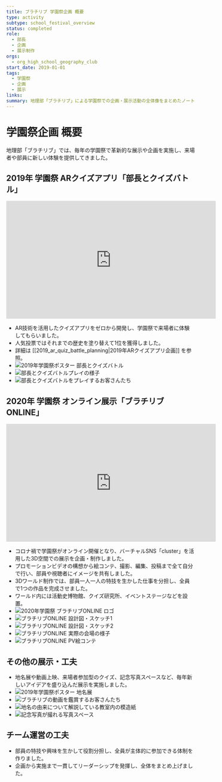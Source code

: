 ```yaml
---
title: ブラチリブ 学園祭企画 概要
type: activity
subtype: school_festival_overview
status: completed
role:
  - 部長
  - 企画
  - 展示制作
orgs:
  - org_high_school_geography_club
start_date: 2019-01-01
tags:
  - 学園祭
  - 企画
  - 展示
links: 
summary: 地理部「ブラチリブ」による学園祭での企画・展示活動の全体像をまとめたノート。
---
```

# 学園祭企画 概要

地理部「ブラチリブ」では、毎年の学園祭で革新的な展示や企画を実施し、来場者や部員に新しい体験を提供してきました。

## 2019年 学園祭 ARクイズアプリ「部長とクイズバトル」
<iframe width="560" height="315" src="https://www.youtube.com/embed/Su8X4bufqe4?si=2V2pMESUN8AA9HTL" title="YouTube video player" frameborder="0" allow="accelerometer; autoplay; clipboard-write; encrypted-media; gyroscope; picture-in-picture; web-share" referrerpolicy="strict-origin-when-cross-origin" allowfullscreen></iframe>

- AR技術を活用したクイズアプリをゼロから開発し、学園祭で来場者に体験してもらいました。
- 人気投票ではそれまでの歴史を塗り替えて1位を獲得しました。
- 詳細は [[2019_ar_quiz_battle_planning|2019年ARクイズアプリ企画]] を参照。
- ![2019年学園祭ポスター 部長とクイズバトル](linked_assets/20_Activities/burachiribu_club_activity/assets/gakuensai_poster_quizbattle.jpg)
- ![部長とクイズバトルプレイの様子](linked_assets/20_Activities/burachiribu_club_activity/assets/quizbattle_play_scene.jpg)
- ![部長とクイズバトルをプレイするお客さんたち](linked_assets/20_Activities/burachiribu_club_activity/assets/quizbattle_customers.jpg)

## 2020年 学園祭 オンライン展示「ブラチリブONLINE」
<iframe width="560" height="315" src="https://www.youtube.com/embed/b9x7msUaMrM?si=MMSh6sUG9GSB_jQB" title="YouTube video player" frameborder="0" allow="accelerometer; autoplay; clipboard-write; encrypted-media; gyroscope; picture-in-picture; web-share" referrerpolicy="strict-origin-when-cross-origin" allowfullscreen></iframe>

- コロナ禍で学園祭がオンライン開催となり、バーチャルSNS「cluster」を活用した3D空間での展示を企画・制作しました。
- プロモーションビデオの構想から絵コンテ、撮影、編集、投稿まで全て自分で行い、部員や視聴者にイメージを共有しました。
- 3Dワールド制作では、部員一人一人の特技を生かした仕事を分担し、全員で1つの作品を完成させました。
- ワールド内には活動史博物館、クイズ研究所、イベントステージなどを設置。
- ![2020年学園祭 ブラチリブONLINE ロゴ](linked_assets/20_Activities/burachiribu_club_activity/assets/online_logo_2020.jpg)
- ![ブラチリブONLINE 設計図・スケッチ1](linked_assets/20_Activities/burachiribu_club_activity/assets/online_sketch_1.jpg)
- ![ブラチリブONLINE 設計図・スケッチ2](linked_assets/20_Activities/burachiribu_club_activity/assets/online_sketch_2.jpg)
- ![ブラチリブONLINE 実際の会場の様子](linked_assets/20_Activities/burachiribu_club_activity/assets/online_venue_2025.jpg)
- ![ブラチリブONLINE PV絵コンテ](linked_assets/20_Activities/burachiribu_club_activity/assets/online_pv_storyboard_2025.jpg)

## その他の展示・工夫

- 地名展や動画上映、来場者参加型のクイズ、記念写真スペースなど、毎年新しいアイデアを盛り込んだ展示を実施しました。
- ![2019年学園祭ポスター 地名展](linked_assets/20_Activities/burachiribu_club_activity/assets/gakuensai_poster_chimeiten.jpg)
- ![ブラチリブの動画を鑑賞するお客さんたち](linked_assets/20_Activities/burachiribu_club_activity/assets/burachiribu_video_customers.jpg)
- ![地名の由来について解説している教室内の模造紙](linked_assets/20_Activities/burachiribu_club_activity/assets/chimeiten_poster_classroom.jpg)
- ![記念写真が撮れる写真スペース](linked_assets/20_Activities/burachiribu_club_activity/assets/photo_spot.jpg)

## チーム運営の工夫

- 部員の特技や興味を生かして役割分担し、全員が主体的に参加できる体制を作りました。
- 企画から実施まで一貫してリーダーシップを発揮し、全体をまとめ上げました。 